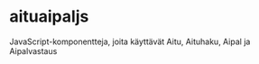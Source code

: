 aituaipaljs
===========

JavaScript-komponentteja, joita käyttävät Aitu, Aituhaku, Aipal ja Aipalvastaus

